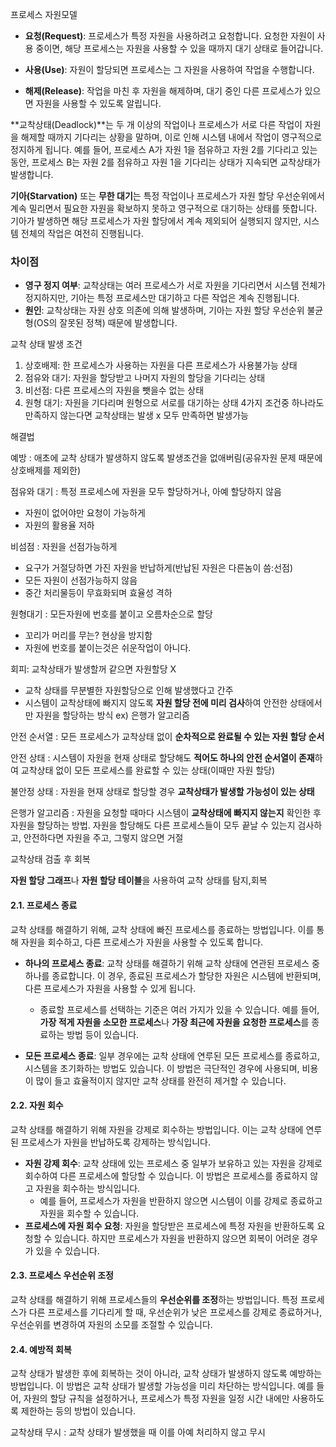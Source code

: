 
프로세스 자원모델
- **요청(Request)**: 프로세스가 특정 자원을 사용하려고 요청합니다. 요청한 자원이 사용 중이면, 해당 프로세스는 자원을 사용할 수 있을 때까지 대기 상태로 들어갑니다.
    
- **사용(Use)**: 자원이 할당되면 프로세스는 그 자원을 사용하여 작업을 수행합니다.
    
- **해제(Release)**: 작업을 마친 후 자원을 해제하며, 대기 중인 다른 프로세스가 있으면 자원을 사용할 수 있도록 알립니다.

**교착상태(Deadlock)**는 두 개 이상의 작업이나 프로세스가 서로 다른 작업이 자원을 해제할 때까지 기다리는 상황을 말하며, 이로 인해 시스템 내에서 작업이 영구적으로 정지하게 됩니다. 예를 들어, 프로세스 A가 자원 1을 점유하고 자원 2를 기다리고 있는 동안, 프로세스 B는 자원 2를 점유하고 자원 1을 기다리는 상태가 지속되면 교착상태가 발생합니다.

**기아(Starvation)** 또는 **무한 대기**는 특정 작업이나 프로세스가 자원 할당 우선순위에서 계속 밀리면서 필요한 자원을 확보하지 못하고 영구적으로 대기하는 상태를 뜻합니다. 기아가 발생하면 해당 프로세스가 자원 할당에서 계속 제외되어 실행되지 않지만, 시스템 전체의 작업은 여전히 진행됩니다.

### 차이점

- **영구 정지 여부**: 교착상태는 여러 프로세스가 서로 자원을 기다리면서 시스템 전체가 정지하지만, 기아는 특정 프로세스만 대기하고 다른 작업은 계속 진행됩니다.
- **원인**: 교착상태는 자원 상호 의존에 의해 발생하며, 기아는 자원 할당 우선순위 불균형(OS의 잘못된 정책) 때문에 발생합니다.

교착 상태 발생 조건
1. 상호배제: 한 프로세스가 사용하는 자원을 다른 프로세스가 사용불가능 상태
2. 점유와 대기: 자원을 할당받고 나머지 자원의 할당을 기다리는 상태
3. 비선점: 다른 프로세스의 자원을 뺏을수 없는 상태
4. 원형 대기: 자원을 기다리며 원형으로 서로를 대기하는 상태
4가지 조건중 하나라도 만족하지 않는다면 교착상태는 발생 x 모두 만족하면 발생가능

해결법

예방  : 애초에 교착 상태가 발생하지 않도록 발생조건을 없애버림(공유자원 문제 때문에 상호배제를 제외한)

점유와 대기 : 특정 프로세스에 자원을 모두 할당하거나, 아예 할당하지 않음
- 자원이 없어야만 요청이 가능하게
- 자원의 활용율 저하

비섬점 : 자원을 선점가능하게 
- 요구가 거절당하면 가진 자원을 반납하게(반납된 자원은 다른놈이 씀:선점)
- 모든 자원이 선점가능하지 않음
- 중간 처리물등이 무효화되며 효율성 격하

원형대기 : 모든자원에 번호를 붙이고 오름차순으로 할당
- 꼬리가 머리를 무는? 현상을 방지함 
- 자원에 번호를 붙이는것은 쉬운작업이 아니다.


회피: 교착상태가 발생할꺼 같으면 자원할당 X 

- 교착 상태를 무분별한 자원할당으로 인해 발생했다고 간주
- 시스템이 교착상태에 빠지지 않도록 **자원 할당 전에 미리 검사**하여 안전한 상태에서만 자원을 할당하는 방식 ex) 은행가 알고리즘


안전 순서열 : 모든 프로세스가 교착상태 없이 **순차적으로 완료될 수 있는 자원 할당 순서**

안전 상태     : 시스템이 자원을 현재 상태로 할당해도 **적어도 하나의 안전 순서열이 존재**하여 교착상태 없이 모든 프로세스를 완료할 수 있는 상태(이때만 자원 할당)

불안정 상태 : 자원을 현재 상태로 할당할 경우 **교착상태가 발생할 가능성이 있는 상태**

은행가 알고리즘 : 자원을 요청할 때마다 시스템이 **교착상태에 빠지지 않는지** 확인한 후 자원을 할당하는 방법. 자원을 할당해도 다른 프로세스들이 모두 끝날 수 있는지 검사하고, 안전하다면 자원을 주고, 그렇지 않으면 거절


교착상태 검출 후 회복

**자원 할당 그래프**나 **자원 할당 테이블**을 사용하여 교착 상태를 탐지,회복

#### 2.1. **프로세스 종료**

교착 상태를 해결하기 위해, 교착 상태에 빠진 프로세스를 종료하는 방법입니다. 이를 통해 자원을 회수하고, 다른 프로세스가 자원을 사용할 수 있도록 합니다.

- **하나의 프로세스 종료**: 교착 상태를 해결하기 위해 교착 상태에 연관된 프로세스 중 하나를 종료합니다. 이 경우, 종료된 프로세스가 할당한 자원은 시스템에 반환되며, 다른 프로세스가 자원을 사용할 수 있게 됩니다.
    
    - 종료할 프로세스를 선택하는 기준은 여러 가지가 있을 수 있습니다. 예를 들어, **가장 적게 자원을 소모한 프로세스**나 **가장 최근에 자원을 요청한 프로세스**를 종료하는 방법 등이 있습니다.
- **모든 프로세스 종료**: 일부 경우에는 교착 상태에 연루된 모든 프로세스를 종료하고, 시스템을 초기화하는 방법도 있습니다. 이 방법은 극단적인 경우에 사용되며, 비용이 많이 들고 효율적이지 않지만 교착 상태를 완전히 제거할 수 있습니다.
    

#### 2.2. **자원 회수**

교착 상태를 해결하기 위해 자원을 강제로 회수하는 방법입니다. 이는 교착 상태에 연루된 프로세스가 자원을 반납하도록 강제하는 방식입니다.

- **자원 강제 회수**: 교착 상태에 있는 프로세스 중 일부가 보유하고 있는 자원을 강제로 회수하여 다른 프로세스에 할당할 수 있습니다. 이 방법은 프로세스를 종료하지 않고 자원을 회수하는 방식입니다.
    - 예를 들어, 프로세스가 자원을 반환하지 않으면 시스템이 이를 강제로 종료하고 자원을 회수할 수 있습니다.
- **프로세스에 자원 회수 요청**: 자원을 할당받은 프로세스에 특정 자원을 반환하도록 요청할 수 있습니다. 하지만 프로세스가 자원을 반환하지 않으면 회복이 어려운 경우가 있을 수 있습니다.

#### 2.3. **프로세스 우선순위 조정**

교착 상태를 해결하기 위해 프로세스들의 **우선순위를 조정**하는 방법입니다. 특정 프로세스가 다른 프로세스를 기다리게 할 때, 우선순위가 낮은 프로세스를 강제로 종료하거나, 우선순위를 변경하여 자원의 소모를 조절할 수 있습니다.

#### 2.4. **예방적 회복**

교착 상태가 발생한 후에 회복하는 것이 아니라, 교착 상태가 발생하지 않도록 예방하는 방법입니다. 이 방법은 교착 상태가 발생할 가능성을 미리 차단하는 방식입니다. 예를 들어, 자원의 할당 규칙을 설정하거나, 프로세스가 특정 자원을 일정 시간 내에만 사용하도록 제한하는 등의 방법이 있습니다.



교착상태 무시 : 교착 상태가 발생했을 때 이를 아예 처리하지 않고 무시